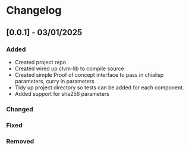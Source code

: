 # Changelog

## [0.0.1] - 03/01/2025

### Added

- Created project repo
- Created wired up clvm-lib to compile source
- Created simple Proof of concept interface to pass in chialisp parameters, curry in parameters
- Tidy up project directory so tests can be added for each component.
- Added support for sha256 parameters

### Changed

### Fixed

### Removed
